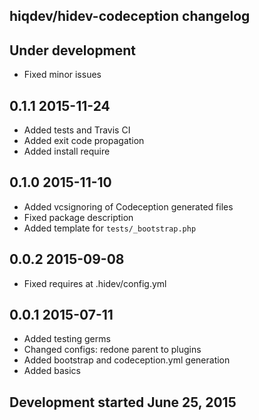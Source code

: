 hiqdev/hidev-codeception changelog
----------------------------------

## Under development

- Fixed minor issues

## 0.1.1 2015-11-24

- Added tests and Travis CI
- Added exit code propagation
- Added install require

## 0.1.0 2015-11-10

- Added vcsignoring of Codeception generated files
- Fixed package description
- Added template for `tests/_bootstrap.php`

## 0.0.2 2015-09-08

- Fixed requires at .hidev/config.yml

## 0.0.1 2015-07-11

- Added testing germs
- Changed configs: redone parent to plugins
- Added bootstrap and codeception.yml generation
- Added basics

## Development started June 25, 2015

